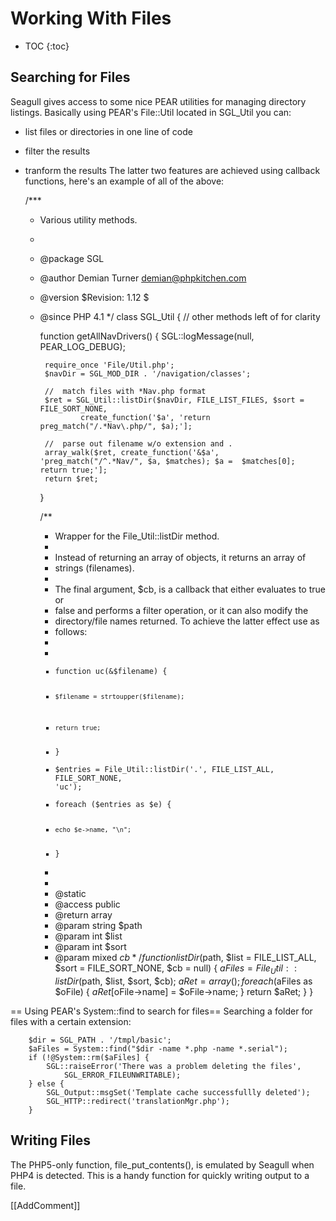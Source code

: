 <!-- Name: Howto/FileOperations -->
<!-- Version: 3 -->
<!-- Last-Modified: 2006/11/30 15:43:42 -->
<!-- Author: demian -->

# Working With Files
* TOC
{:toc}

## Searching for Files
Seagull gives access to some nice PEAR utilities for managing directory listings.  Basically using PEAR's File::Util located in SGL\_Util you can:
  * list files or directories in one line of code
  * filter the results
  * tranform the results
The latter two features are achieved using callback functions, here's an example of all of the above:


	/***
	 * Various utility methods.
	 *
	 * @package SGL
	 * @author  Demian Turner <demian@phpkitchen.com>
	 * @version $Revision: 1.12 $
	 * @since   PHP 4.1
	 */
	class SGL_Util
	{
	    //  other methods left of for clarity
	
	    function getAllNavDrivers()
	    {
	        SGL::logMessage(null, PEAR_LOG_DEBUG);
	
	        require_once 'File/Util.php';
	        $navDir = SGL_MOD_DIR . '/navigation/classes';
	
	        //  match files with *Nav.php format
	        $ret = SGL_Util::listDir($navDir, FILE_LIST_FILES, $sort = FILE_SORT_NONE, 
	                create_function('$a', 'return preg_match("/.*Nav\.php/", $a);'];
	
	        //  parse out filename w/o extension and .
	        array_walk($ret, create_function('&$a', 'preg_match("/^.*Nav/", $a, $matches); $a =  $matches[0]; return true;'];
	        return $ret;
	    }
	
	    /**
	     * Wrapper for the File_Util::listDir method.
	     * 
	     * Instead of returning an array of objects, it returns an array of
	     * strings (filenames).
	     * 
	     * The final argument, $cb, is a callback that either evaluates to true or
	     * false and performs a filter operation, or it can also modify the 
	     * directory/file names returned.  To achieve the latter effect use as 
	     * follows:
	     * 
	     * <code>
	     * function uc(&$filename) {
	     *     $filename = strtoupper($filename);
	     *     return true;
	     * }
	     * $entries = File_Util::listDir('.', FILE_LIST_ALL, FILE_SORT_NONE, 'uc');
	     * foreach ($entries as $e) {
	     *     echo $e->name, "\n";
	     * }
	     * </code>
	     * 
	     * @static
	     * @access  public
	     * @return  array
	     * @param   string  $path
	     * @param   int     $list
	     * @param   int     $sort
	     * @param   mixed   $cb
	     */
	    function listDir($path, $list = FILE_LIST_ALL, $sort = FILE_SORT_NONE, $cb = null)
	    {
	        $aFiles = File_Util::listDir($path, $list, $sort, $cb);
	        $aRet = array();
	        foreach ($aFiles as $oFile) {
	            $aRet[$oFile->name] = $oFile->name;
	        }
	        return $aRet;
	    }
	}

== Using PEAR's System::find to search for files==
Searching a folder for files with a certain extension:


	    $dir = SGL_PATH . '/tmpl/basic';
	    $aFiles = System::find("$dir -name *.php -name *.serial");
	    if (!@System::rm($aFiles] {
	        SGL::raiseError('There was a problem deleting the files', 
	            SGL_ERROR_FILEUNWRITABLE);
	    } else {
	        SGL_Output::msgSet('Template cache successfullly deleted');
	        SGL_HTTP::redirect('translationMgr.php');
	    }


## Writing Files
The PHP5-only function, file\_put\_contents(), is emulated by Seagull when PHP4 is detected.  This is a handy function for quickly writing output to a file.

[[AddComment]]